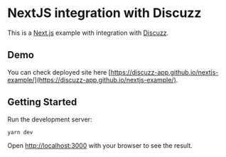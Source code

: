 # NextJS integration with Discuzz

This is a [Next.js](https://nextjs.org/) example with integration with [Discuzz](https://github.com/discuzz-app/discuzz).

## Demo
You can check deployed site here [https://discuzz-app.github.io/nextjs-example/](https://discuzz-app.github.io/nextjs-example/).


## Getting Started

Run the development server:

```bash
yarn dev
```

Open [http://localhost:3000](http://localhost:3000) with your browser to see the result.